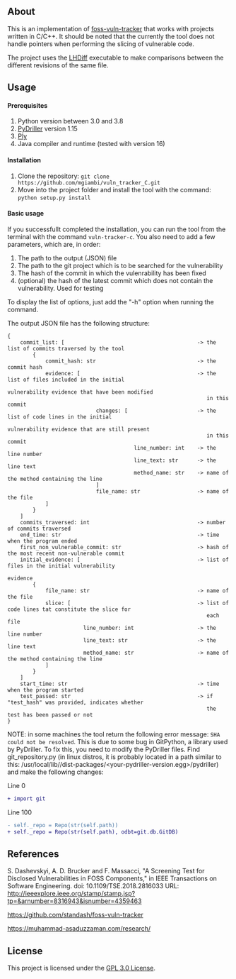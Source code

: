 ## About

This is an implementation of [foss-vuln-tracker](https://github.com/standash/foss-vuln-tracker) that works with projects written in C/C++. It should be noted that the currently the tool does not handle pointers when performing the slicing of vulnerable code.

The project uses the [LHDiff](https://muhammad-asaduzzaman.com/research/) executable to make comparisons between the different revisions of the same file.

## Usage

#### Prerequisites

1. Python version between 3.0 and 3.8
2. [PyDriller](https://github.com/ishepard/pydriller) version 1.15
3. [Ply](https://pypi.org/project/ply/)
4. Java compiler and runtime (tested with version 16)

#### Installation

1. Clone the repository: ```git clone https://github.com/mgiambi/vuln_tracker_C.git```
2. Move into the project folder and install the tool with the command: ```python setup.py install```

#### Basic usage

If you successfullt completed the installation, you can run the tool from the terminal with the command ```vuln-tracker-c```. You also need to add a few parameters, which are, in order:

1. The path to the output (JSON) file
2. The path to the git project which is to be searched for the vulnerability
3. The hash of the commit in which the vulenrability has been fixed
4. (optional) the hash of the latest commit which does not contain the vulnerability. Used for testing

To display the list of options, just add the "-h" option when running the command.

The output JSON file has the following structure:

```
{ 
    commit_list: [                                          -> the list of commits traversed by the tool
        {
            commit_hash: str                                -> the commit hash
            evidence: [                                     -> the list of files included in the initial 
                                                               vulnerability evidence that have been modified 
                                                               in this commit
                            changes: [                      -> the list of code lines in the initial 
                                                               vulnerability evidence that are still present 
                                                               in this commit
                                        line_number: int    -> the line number
                                        line_text: str      -> the line text
                                        method_name: str    -> name of the method containing the line
                            ]
                            file_name: str                  -> name of the file
            ]
        }
    ]
    commits_traversed: int                                  -> number of commits traversed
    end_time: str                                           -> time when the program ended
    first_non_vulnerable_commit: str                        -> hash of the most recent non-vulnerable commit
    initial_evidence: [                                     -> list of files in the initial vulnerability 
                                                               evidence
        {
            file_name: str                                  -> name of the file
            slice: [                                        -> list of code lines tat constitute the slice for 
                                                               each file
                        line_number: int                    -> the line number
                        line_text: str                      -> the line text
                        method_name: str                    -> name of the method containing the line
            ]
        }
    ]
    start_time: str                                         -> time when the program started
    test_passed: str                                        -> if "test_hash" was provided, indicates whether 
                                                               the test has been passed or not
}
```

NOTE: in some machines the tool return the following error message: ```SHA could not be resolved```. This is due to some bug in GitPython, a library used by PyDriller. To fix this, you need to modify the PyDriller files. Find git_repository.py (in linux distros, it is probably located in a path similar to this: /usr/local/lib/<your-python-version>/dist-packages/<your-pydriller-version.egg>/pydriller) and make the following changes:

Line 0
``` diff
+ import git
```

Line 100
```diff
- self._repo = Repo(str(self.path))
+ self._repo = Repo(str(self.path), odbt=git.db.GitDB)
```

## References

S. Dashevskyi, A. D. Brucker and F. Massacci, "A Screening Test for Disclosed Vulnerabilities in FOSS Components," in IEEE Transactions on Software Engineering. doi: 10.1109/TSE.2018.2816033 URL: http://ieeexplore.ieee.org/stamp/stamp.jsp?tp=&arnumber=8316943&isnumber=4359463

https://github.com/standash/foss-vuln-tracker

https://muhammad-asaduzzaman.com/research/

## License

This project is licensed under the [GPL 3.0 License](https://www.gnu.org/licenses/gpl-3.0.en.html).
